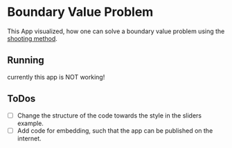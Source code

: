 # Boundary Value Problem
This App visualized, how one can solve a boundary value problem using the [shooting method](https://en.wikipedia.org/wiki/Shooting_method).

## Running
currently this app is NOT working!

## ToDos
-[ ] Change the structure of the code towards the style in the sliders example.
-[ ] Add code for embedding, such that the app can be published on the internet.
